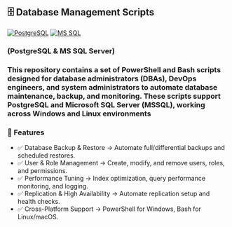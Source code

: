 
## 🗄️ Database Management Scripts

[![PostgreSQL](https://img.shields.io/badge/PostgreSQL-336791?style=flat&logo=postgresql&logoColor=white&logoSize=auto&labelColor=5197e1)](https://www.postgresql.org/)
[![MS SQL](https://custom-icon-badges.demolab.com/badge/SQL_Server-Microsoft-blue?style=flat&logo=microsoft-sql-server&logoColor=red&logoSize=auto&labelColor=e1e5ee)](https://www.microsoft.com/en-us/sql-server/sql-server-downloads)

### (PostgreSQL & MS SQL Server)

### This repository contains a set of PowerShell and Bash scripts designed for database administrators (DBAs), DevOps engineers, and system administrators to automate database maintenance, backup, and monitoring. These scripts support PostgreSQL and Microsoft SQL Server (MSSQL), working across Windows and Linux environments

### 🚀 Features

- ✅ Database Backup & Restore → Automate full/differential backups and scheduled restores.
- ✅ User & Role Management → Create, modify, and remove users, roles, and permissions. 
- ✅ Performance Tuning → Index optimization, query performance monitoring, and logging.
- ✅ Replication & High Availability → Automate replication setup and health checks.
- ✅ Cross-Platform Support → PowerShell for Windows, Bash for Linux/macOS.
